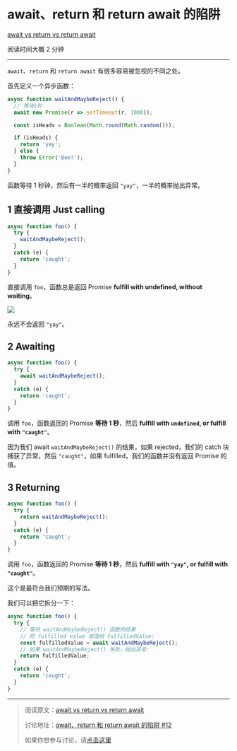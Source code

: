 # await、return 和 return await 的陷阱

[await vs return vs return await](https://jakearchibald.com/2017/await-vs-return-vs-return-await/)

阅读时间大概 2 分钟

-------------

`await`、`return` 和 `return await` 有很多容易被忽视的不同之处。

首先定义一个异步函数：

```javascript
async function waitAndMaybeReject() {
  // 等待1秒
  await new Promise(r => setTimeout(r, 1000));

  const isHeads = Boolean(Math.round(Math.random()));

  if (isHeads) {
    return 'yay';
  } else {
    throw Error('Boo!');
  }
}
```

函数等待 1 秒钟，然后有一半的概率返回 `"yay"`，一半的概率抛出异常。


## 1 直接调用 Just calling

```javascript
async function foo() {
  try {
    waitAndMaybeReject();
  }
  catch (e) {
    return 'caught';
  }
}
```

直接调用 `foo`，函数总是返回 Promise **fulfill with undefined, without waiting**。

![](https://user-images.githubusercontent.com/359395/33812969-e650b798-de5b-11e7-82d5-e1551d332045.png)

永远不会返回 `"yay"`。

## 2 Awaiting

```javascript
async function foo() {
  try {
    await waitAndMaybeReject();
  }
  catch (e) {
    return 'caught';
  }
}
```

调用 `foo`，函数返回的 Promise **等待 1 秒**，然后 **fulfill with `undefined`, or fulfill with `"caught"`**。

因为我们 await `waitAndMaybeReject()` 的结果，如果 rejected，我们的 catch 块捕获了异常，然后 `"caught"`，如果 fulfilled，我们的函数并没有返回 Promise 的值。

## 3 Returning

```javascript
async function foo() {
  try {
    return waitAndMaybeReject();
  }
  catch (e) {
    return 'caught';
  }
}
```

调用 `foo`，函数返回的 Promise **等待 1 秒**，然后 **fulfill with `"yay"`, or fulfill with `"caught"`**。

这个是最符合我们预期的写法。

我们可以把它拆分一下：

```javascript
async function foo() {
  try {
    // 等待 waitAndMaybeReject() 函数的结果
    // 把 fulfilled value 赋值给 fulfilledValue:
    const fulfilledValue = await waitAndMaybeReject();
    // 如果 waitAndMaybeReject() 失败，抛出异常:
    return fulfilledValue;
  }
  catch (e) {
    return 'caught';
  }
}
```

-----------

> 阅读原文：[await vs return vs return await](https://jakearchibald.com/2017/await-vs-return-vs-return-await/)
>
> 讨论地址：[await、return 和 return await 的陷阱 #12](https://github.com/dev-reading/fe/issues/12)
> 
> 如果你想参与讨论，请[点击这里](https://github.com/dev-reading/fe)
